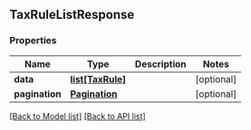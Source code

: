 ## TaxRuleListResponse

### Properties
Name | Type | Description | Notes
------------ | ------------- | ------------- | -------------
**data** | [**list[TaxRule]**](#TaxRule) |  | [optional] 
**pagination** | [**Pagination**](#Pagination) |  | [optional] 

[[Back to Model list]](#documentation-for-models) [[Back to API list]](#documentation-for-api-endpoints)


